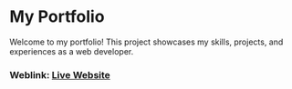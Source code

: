 # My Portfolio
Welcome to my portfolio! This project showcases my skills, projects, and experiences as a web developer.
### Weblink: [Live Website](https://pranay-raj-portfolio.onrender.com/ )
